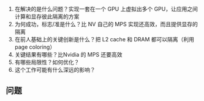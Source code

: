 1. 在解决的是什么问题？实现一套在一个 GPU 上虚拟出多个 GPU，让应用之间计算和显存彼此隔离的方案
2. 为何成功，标志/准是什么？比 NV 自己的 MPS 实现还高效，而且提供显存的隔离
3. 在前人基础上的关键创新是什么？把 L2 cache 和 DRAM 都可以隔离（利用 page coloring）
4. 关键结果有哪些？比Nvidia 的 MPS 还要高效
5. 有哪些局限性？如何优化？
6. 这个工作可能有什么深远的影响？

## 问题

